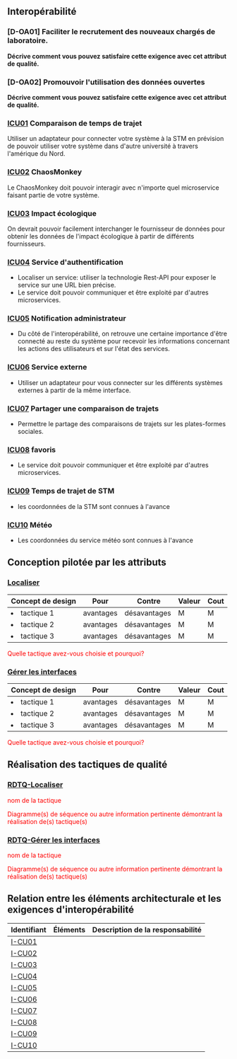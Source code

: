 ## Interopérabilité

### [D-OA01] Faciliter le recrutement des nouveaux chargés de laboratoire.
**Décrive comment vous pouvez satisfaire cette exigence avec cet attribut de qualité.**

### [D-OA02] Promouvoir l'utilisation des données ouvertes
**Décrive comment vous pouvez satisfaire cette exigence avec cet attribut de qualité.**


### [ICU01](#cu01) Comparaison de temps de trajet
Utiliser un adaptateur pour connecter votre système à la STM en prévision de pouvoir utiliser votre système dans d'autre université à travers l'amérique du Nord.

### [ICU02](#cu02) ChaosMonkey
Le ChaosMonkey doit pouvoir interagir avec n'importe quel microservice faisant partie de votre système.

### [ICU03](#cu03) Impact écologique 
On devrait pouvoir facilement interchanger le fournisseur de données pour obtenir les données de l'impact écologique à partir de différents fournisseurs. 

### [ICU04](#cu04) Service d'authentification
- Localiser un service: utiliser la technologie Rest-API pour exposer le service sur une URL bien précise.
- Le service doit pouvoir communiquer et être exploité par d'autres microservices.

### [ICU05](#cu05) Notification administrateur
- Du côté de l'interopérabilité, on retrouve une certaine importance d'être connecté au reste du système pour recevoir les informations concernant les actions des utilisateurs et sur l'état des services.

### [ICU06](#cu06) Service externe
- Utiliser un adaptateur pour vous connecter sur les différents systèmes externes à partir de la même interface.

### [ICU07](#cu07) Partager une comparaison de trajets
- Permettre le partage des comparaisons de trajets sur les plates-formes sociales. 

### [ICU08](#cu08) favoris
- Le service doit pouvoir communiquer et être exploité par d'autres microservices.

### [ICU09](#cu09) Temps de trajet de STM
- les coordonnées de la STM sont connues à l'avance
  
### [ICU10](#cu10) Météo
- Les coordonnées du service météo sont connues à l'avance
  
## Conception pilotée par les attributs

### [Localiser](#rdtq-localiser)
<div class="concept interoperabilite">

|Concept de design| Pour | Contre| Valeur | Cout|
|-----------------|------|-------|--------|-----|
| <li>tactique 1</li>|avantages| désavantages|M|M|
| <li>tactique 2</li>|avantages| désavantages|M|M|
| <li>tactique 3</li>|avantages| désavantages|M|M|
</div>
<span style="color:red">Quelle tactique avez-vous choisie et pourquoi?</span>

### [Gérer les interfaces](#rdtq-gérer-les-ressources)
<div class="concept interoperabilite">

|Concept de design| Pour | Contre| Valeur | Cout|
|-----------------|------|-------|--------|-----|
| <li>tactique 1</li>|avantages| désavantages|M|M|
| <li>tactique 2</li>|avantages| désavantages|M|M|
| <li>tactique 3</li>|avantages| désavantages|M|M|
</div>
<span style="color:red">Quelle tactique avez-vous choisie et pourquoi?</span>

## Réalisation des tactiques de qualité

### [RDTQ-Localiser](#localiser)
  <span style="color:red">nom de la tactique</span>

  <span style="color:red">Diagramme(s) de séquence ou autre information pertinente démontrant la réalisation de(s) tactique(s)</span>
  
### [RDTQ-Gérer les interfaces](#gérer-les-interfaces)
  <span style="color:red">nom de la tactique</span>
  
  <span style="color:red">Diagramme(s) de séquence ou autre information pertinente démontrant la réalisation de(s) tactique(s)</span>
  
## Relation entre les éléments architecturale et les exigences d'interopérabilité
|Identifiant|Éléments|Description de la responsabilité|
|-----------|--------|-------------------------------|
  |[I-CU01](#i-cu01) | |
  |[I-CU02](#i-cu02) | |
  |[I-CU03](#i-cu03) | |
  |[I-CU04](#i-cu04) | |
  |[I-CU05](#i-cu05) | |
  |[I-CU06](#i-cu06) | |
  |[I-CU07](#i-cu07) | |
  |[I-CU08](#i-cu08) | |
  |[I-CU09](#i-cu09) | |
  |[I-CU10](#i-cu10) | |


